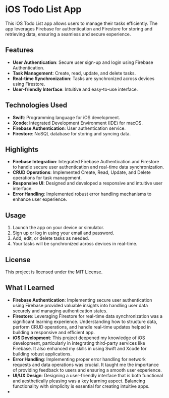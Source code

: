 # iOS Todo List App

This iOS Todo List app allows users to manage their tasks efficiently. The app leverages Firebase for authentication and Firestore for storing and retrieving data, ensuring a seamless and secure experience.

## Features

- **User Authentication**: Secure user sign-up and login using Firebase Authentication.
- **Task Management**: Create, read, update, and delete tasks.
- **Real-time Synchronization**: Tasks are synchronized across devices using Firestore.
- **User-friendly Interface**: Intuitive and easy-to-use interface.

## Technologies Used

- **Swift**: Programming language for iOS development.
- **Xcode**: Integrated Development Environment (IDE) for macOS.
- **Firebase Authentication**: User authentication service.
- **Firestore**: NoSQL database for storing and syncing data.

## Highlights

- **Firebase Integration**: Integrated Firebase Authentication and Firestore to handle secure user authentication and real-time data synchronization.
- **CRUD Operations**: Implemented Create, Read, Update, and Delete operations for task management.
- **Responsive UI**: Designed and developed a responsive and intuitive user interface.
- **Error Handling**: Implemented robust error handling mechanisms to enhance user experience.

## Usage

1. Launch the app on your device or simulator.
2. Sign up or log in using your email and password.
3. Add, edit, or delete tasks as needed.
4. Your tasks will be synchronized across devices in real-time.

## License

This project is licensed under the MIT License.

## What I Learned

- **Firebase Authentication**: Implementing secure user authentication using Firebase provided valuable insights into handling user data securely and managing authentication states.
- **Firestore**: Leveraging Firestore for real-time data synchronization was a significant learning experience. Understanding how to structure data, perform CRUD operations, and handle real-time updates helped in building a responsive and efficient app.
- **iOS Development**: This project deepened my knowledge of iOS development, particularly in integrating third-party services like Firebase. It also enhanced my skills in using Swift and Xcode for building robust applications.
- **Error Handling**: Implementing proper error handling for network requests and data operations was crucial. It taught me the importance of providing feedback to users and ensuring a smooth user experience.
- **UI/UX Design**: Designing a user-friendly interface that is both functional and aesthetically pleasing was a key learning aspect. Balancing functionality with simplicity is essential for creating intuitive apps.
- 
